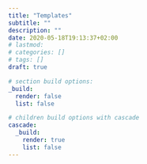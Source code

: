 ```yaml
---
title: "Templates"
subtitle: ""
description: ""
date: 2020-05-18T19:13:37+02:00
# lastmod: 
# categories: []
# tags: []
draft: true

# section build options:
_build:
  render: false
  list: false

# children build options with cascade
cascade:
  _build:
    render: true
    list: false
---
```


